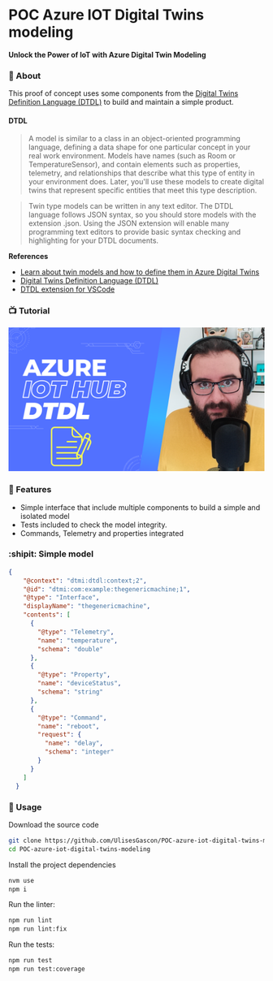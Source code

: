# POC Azure IOT Digital Twins modeling

**Unlock the Power of IoT with Azure Digital Twin Modeling**

### :crystal_ball: About


This proof of concept uses some components from the [Digital Twins Definition Language (DTDL)](https://learn.microsoft.com/en-us/azure/digital-twins/concepts-models) to build and maintain a simple product.


#### DTDL

> A model is similar to a class in an object-oriented programming language, defining a data shape for one particular concept in your real work environment. Models have names (such as Room or TemperatureSensor), and contain elements such as properties, telemetry, and relationships that describe what this type of entity in your environment does. Later, you'll use these models to create digital twins that represent specific entities that meet this type description.

> Twin type models can be written in any text editor. The DTDL language follows JSON syntax, so you should store models with the extension .json. Using the JSON extension will enable many programming text editors to provide basic syntax checking and highlighting for your DTDL documents. 

**References**
- [Learn about twin models and how to define them in Azure Digital Twins](https://learn.microsoft.com/en-us/azure/digital-twins/concepts-models)
- [Digital Twins Definition Language (DTDL)](https://github.com/Azure/opendigitaltwins-dtdl/blob/master/DTDL/v2/DTDL.v2.md)
- [DTDL extension for VSCode](https://marketplace.visualstudio.com/items?itemName=vsciot-vscode.vscode-dtdl)


### :tv: Tutorial

[![Youtube promotional banner](.github/img/banner.png)](https://www.youtube.com/watch?v=Me7IAAT_mH4)

### :tada: Features 

- Simple interface that include multiple components to build a simple and isolated model
- Tests included to check the model integrity.
- Commands, Telemetry and properties integrated


### :shipit: Simple model

```json
{
    "@context": "dtmi:dtdl:context;2",
    "@id": "dtmi:com:example:thegenericmachine;1",
    "@type": "Interface",
    "displayName": "thegenericmachine",
    "contents": [
      {
        "@type": "Telemetry",
        "name": "temperature",
        "schema": "double"
      },
      {
        "@type": "Property",
        "name": "deviceStatus",
        "schema": "string"
      },
      {
        "@type": "Command",
        "name": "reboot",
        "request": {
          "name": "delay",
          "schema": "integer"
        }
      }
    ]
  }
```


### :satellite: Usage

Download the source code
```bash
git clone https://github.com/UlisesGascon/POC-azure-iot-digital-twins-modeling
cd POC-azure-iot-digital-twins-modeling
```

Install the project dependencies 
```bash
nvm use
npm i
```

Run the linter:
```bash
npm run lint
npm run lint:fix
```

Run the tests:
```bash
npm run test
npm run test:coverage
```
